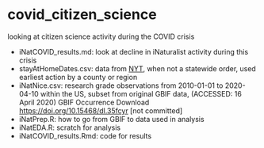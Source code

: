 # covid_citizen_science
looking at citizen science activity during the COVID crisis

- iNatCOVID_results.md: look at decline in iNaturalist activity during this crisis
- stayAtHomeDates.csv: data from [NYT](https://www.nytimes.com/interactive/2020/us/coronavirus-stay-at-home-order.html), when not a statewide order, used earliest action by a county or region
- iNatNice.csv: research grade observations from 2010-01-01 to 2020-04-10 within the US, subset from original GBIF data, (ACCESSED: 16 April 2020) GBIF Occurrence Download https://doi.org/10.15468/dl.35fcyr [not committed]
- iNatPrep.R: how to go from GBIF to data used in analysis
- iNatEDA.R: scratch for analysis
- iNatCOVID_results.Rmd: code for results
